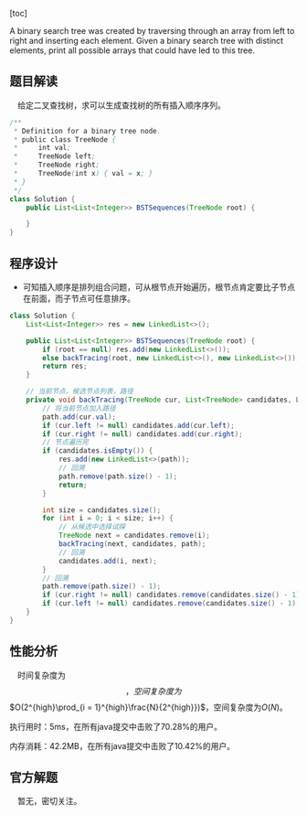 [toc]

A binary search tree was created by traversing through an array from left to right and inserting each element. Given a binary search tree with distinct elements, print all possible arrays that could have led to this tree.



## 题目解读

&emsp;给定二叉查找树，求可以生成查找树的所有插入顺序序列。

```java
/**
 * Definition for a binary tree node.
 * public class TreeNode {
 *     int val;
 *     TreeNode left;
 *     TreeNode right;
 *     TreeNode(int x) { val = x; }
 * }
 */
class Solution {
    public List<List<Integer>> BSTSequences(TreeNode root) {

    }
}
```

## 程序设计

* 可知插入顺序是排列组合问题，可从根节点开始遍历，根节点肯定要比子节点在前面，而子节点可任意排序。

```java
class Solution {
    List<List<Integer>> res = new LinkedList<>();

    public List<List<Integer>> BSTSequences(TreeNode root) {
        if (root == null) res.add(new LinkedList<>());
        else backTracing(root, new LinkedList<>(), new LinkedList<>());
        return res;
    }

    // 当前节点，候选节点列表，路径
    private void backTracing(TreeNode cur, List<TreeNode> candidates, List<Integer> path) {
        // 将当前节点加入路径
        path.add(cur.val);
        if (cur.left != null) candidates.add(cur.left);
        if (cur.right != null) candidates.add(cur.right);
        // 节点遍历完
        if (candidates.isEmpty()) {
            res.add(new LinkedList<>(path));
            // 回溯
            path.remove(path.size() - 1);
            return;
        }

        int size = candidates.size();
        for (int i = 0; i < size; i++) {
            // 从候选中选择试探
            TreeNode next = candidates.remove(i);
            backTracing(next, candidates, path);
            // 回溯
            candidates.add(i, next);
        }
        // 回溯
        path.remove(path.size() - 1);
        if (cur.right != null) candidates.remove(candidates.size() - 1);
        if (cur.left != null) candidates.remove(candidates.size() - 1);
    }
}
```

## 性能分析

&emsp;时间复杂度为$$，空间复杂度为$$$O(2^{high}\prod_{i = 1}^{high}\frac{N}{2^{high}})$，空间复杂度为$O(N)$。

执行用时：5ms，在所有java提交中击败了70.28%的用户。

内存消耗：42.2MB，在所有java提交中击败了10.42%的用户。

## 官方解题

&emsp;暂无，密切关注。